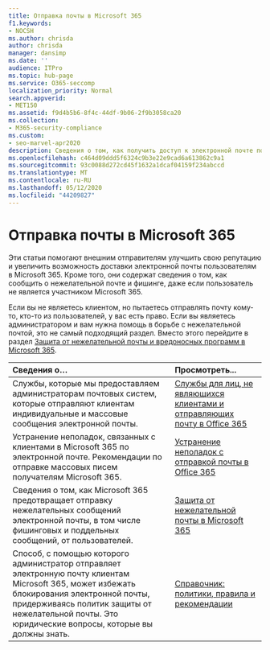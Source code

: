 ```yaml
---
title: Отправка почты в Microsoft 365
f1.keywords:
- NOCSH
ms.author: chrisda
author: chrisda
manager: dansimp
ms.date: ''
audience: ITPro
ms.topic: hub-page
ms.service: O365-seccomp
localization_priority: Normal
search.appverid:
- MET150
ms.assetid: f9d4b5b6-8f4c-44df-9b06-2f9b3058ca20
ms.collection:
- M365-security-compliance
ms.custom:
- seo-marvel-apr2020
description: Сведения о том, как получить доступ к электронной почте пользователям в Microsoft 365 в виде внешнего отправителя. Кроме того, Узнайте, как сообщить о нежелательной почте & фишинговых атак от имени внешнего пользователя.
ms.openlocfilehash: c464d09ddd5f6324c9b3e22e9cad6a613862c9a1
ms.sourcegitcommit: 93c0088d272cd45f1632a1dcaf04159f234abccd
ms.translationtype: MT
ms.contentlocale: ru-RU
ms.lasthandoff: 05/12/2020
ms.locfileid: "44209827"
---
```

# <a name="sending-mail-to-microsoft-365"></a>Отправка почты в Microsoft 365

Эти статьи помогают внешним отправителям улучшить свою репутацию и увеличить возможность доставки электронной почты пользователям в Microsoft 365. Кроме того, они содержат сведения о том, как сообщить о нежелательной почте и фишинге, даже если пользователь не является участником Microsoft 365.

Если вы не являетесь клиентом, но пытаетесь отправлять почту кому-то, кто-то из пользователей, у вас есть право. Если вы являетесь администратором и вам нужна помощь в борьбе с нежелательной почтой, это не самый подходящий раздел. Вместо этого перейдите в раздел [Защита от нежелательной почты и вредоносных программ в Microsoft 365](anti-spam-and-anti-malware-protection.md).

|**Сведения о…**|**Просмотреть...**|
|:-----|:-----|
|Службы, которые мы предоставляем администраторам почтовых систем, которые отправляют клиентам индивидуальные и массовые сообщения электронной почты.|[Службы для лиц, не являющихся клиентами и отправляющих почту в Office 365](services-for-non-customers.md)|
|Устранение неполадок, связанных с клиентами в Microsoft 365 по электронной почте. Рекомендации по отправке массовых писем получателям Microsoft 365.|[Устранение неполадок с отправкой почты в Office 365](troubleshooting-mail-sent-to-office-365.md)|
|Сведения о том, как Microsoft 365 предотвращает отправку нежелательных сообщений электронной почты, в том числе фишинговых и поддельных сообщений, от пользователей.|[Защита от нежелательной почты в Microsoft 365](anti-spam-protection.md)|
|Способ, с помощью которого администратор отправляет электронную почту клиентам Microsoft 365, может избежать блокирования электронной почты, придерживаясь политик защиты от нежелательной почты. Это юридические вопросы, которые вы должны знать.|[Справочник: политики, правила и рекомендации](reference-policies-practices-and-guidelines.md)|
